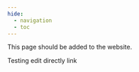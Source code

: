 ```yaml
---
hide:
  - navigation
  - toc
---
```


This page should be added to the website.

Testing edit directly link
